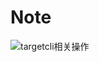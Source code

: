 # Note

![targetcli相关操作](D:/alphandbeltWorkspace/companyWork/gitNote/Note/targetcli%E7%9B%B8%E5%85%B3%E6%93%8D%E4%BD%9C.png)

